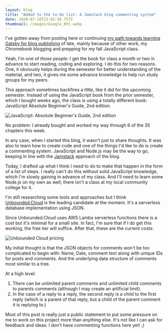 ```yaml
---
layout: blog
title: "Added to the to-do list: A Jamstack blog commenting system"
date: 2020-07-10T23:03:36.757Z
thumbnail: /images/Google_NYC.webp
---
```

I've gotten away from posting here or continuing [my path towards learning Gatsby for blog publishing](https://www.kctofel.com/post/2020-06-18-the-great-gatsby-vs-hugo-for-static-site-generation/) of late, mainly because of other work, my Chromebook blogging and prepping for my fall JavaScript class. 

Yeah, I'm one of *those people*: I get the book for class a month or two in advance to start reading, coding and exploring. I do this for two reasons. One, it obviously helps during the semester for better understanding of the material, and two, it gives me some advance knowledge to help run study groups for my peers.

This approach sometimes backfires a little, like it did for the upcoming semester. Instead of using the JavaScript book from the prior semester, which I bought weeks ago, the class is using a totally different book: JavaScript Absolute Beginner's Guide, 2nd edition.

![JavaScript: Absolute Beginner's Guide, 2nd edition](/images/javascript-absolute-beginners-guide-second-edition.jpg)

No problem: I already bought and worked my way through 6 of the 35 chapters this week.

In any case, when I started this blog, it wasn't just to share thoughts. It was also to learn how to create code and one of the things I'd like to do is create a commenting system. JavaScript and Node.js may be the way to go, keeping in line with the [Jamstack](https://jamstack.org/) approach of the blog.

Today, I drafted up what I think I need to do to make that happen in the form of a list of steps. I really can't do this without solid JavaScript knowledge, which I'm slowly gaining in advance of my class. And I'll need to learn some Node.js on my own as well; there isn't a class at my local community college for it.

I'm still researching some tools and approaches but I think [Unbounded.Cloud](https://www.unbounded.cloud/) is the leading candidate at the moment. It's a serverless database implementation using JSON. 

Since Unbounded.Cloud uses AWS Lamba serverless functions there is a cost but it's minimal for a small site. In fact, I'm sure that if I do get this working, the free tier will suffice. After that, these are the current costs:

![Unbounded Cloud pricing](/images/unbounded-cloud-pricing.jpg)

My initial thought is that the JSON objects for comments won't be too complicated to begin with: Name, Date, comment text along with unique IDs for posts and comments. And the underlying data structure of comments most similar to a tree. 

At a high level:

1. There can be unlimited parent comments and unlimited child comments to parents comments (although I may create an artificial limit).
2. In the case of a reply to a reply, the second reply is a child to the first reply (which is a parent of that reply, but a child of the parent comment it is replying to.)

Most of this post is really just a public statement to put some pressure on me to work on this project more than anything else. It's not like I can ask for feedback and ideas: I don't have commenting functions here yet! ;)